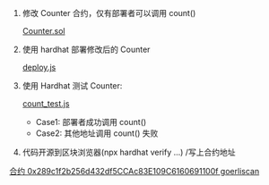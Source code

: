 1. 修改 Counter 合约，仅有部署者可以调用 count()

   [Counter.sol](contracts/Counter.sol)

2. 使用 hardhat 部署修改后的 Counter

   [deploy.js](scripts/deploy.js)

3. 使用 Hardhat 测试 Counter:

   [count_test.js](test/count_test.js)

   - Case1: 部署者成功调用 count()
   - Case2: 其他地址调用 count() 失败

4. 代码开源到区块浏览器(npx hardhat verify ...) /写上合约地址

[合约 0x289c1f2b256d432df5CCAc83E109C6160691100f goerliscan](https://goerli.etherscan.io/address/0x289c1f2b256d432df5CCAc83E109C6160691100f)
